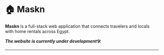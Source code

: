 # 🏠 Maskn

**Maskn** is a full-stack web application that connects travelers and locals with home rentals across Egypt.

***The website is currently under development***🛠

---
